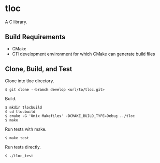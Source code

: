 # tloc

A C library.

## Build Requirements

* CMake
* C11 development environment for which CMake can generate build files

## Clone, Build, and Test

Clone into tloc directory.

```
$ git clone --branch develop <url/to/tloc.git>
```

Build.

```
$ mkdir tlocbuild
$ cd tlocbuild
$ cmake -G 'Unix Makefiles' -DCMAKE_BUILD_TYPE=Debug ../tloc
$ make
```

Run tests with make.

```
$ make test
```

Run tests directly.

```
$ ./tloc_test
```
